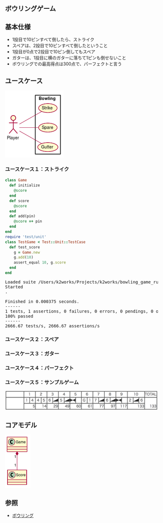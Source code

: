   
  
ボウリングゲーム
---
  
## 基本仕様
  
+ 1投目で10ピンすべて倒したら、ストライク
+ スペアは、2投目で10ピンすべて倒したということ
+ 1投目が0点で2投目で10ピン倒してもスペア
+ ガターは、1投目に横のガターに落ちて1ピンも倒せないこと
+ ボウリングでの最高得点は300点で、パーフェクトと言う
  
## ユースケース
  

![](assets/300bdaf8e14310a5b12ecf1422e44f030.png?0.34401098456156487)  
  
### ユースケース１：ストライク
  
```ruby
class Game
  def initialize
    @score
  end
  def score
    @score
  end
  def add(pin)
    @score =+ pin
  end
end
require 'test/unit'
class TestGame < Test::Unit::TestCase
  def test_score
    g = Game.new
    g.add(10)
    assert_equal 10, g.score    
  end
end
```
<pre class="language-text">Loaded suite /Users/k2works/Projects/k2works/bowling_game_ruby/docs/xvgqoyzpw_code_chunk
Started
.

Finished in 0.000375 seconds.
------
1 tests, 1 assertions, 0 failures, 0 errors, 0 pendings, 0 omissions, 0 notifications
100% passed
------
2666.67 tests/s, 2666.67 assertions/s
</pre>
  
### ユースケース２：スペア
  
  
### ユースケース３：ガター
  
  
### ユースケース４：パーフェクト
  
  
### ユースケース５：サンプルゲーム
  
![](./images/score.png )
  
## コアモデル
  

![](assets/300bdaf8e14310a5b12ecf1422e44f031.png?0.8330462002944559)  
  
## 参照
  
+ [ボウリング](https://ja.wikipedia.org/wiki/%E3%83%9C%E3%82%A6%E3%83%AA%E3%83%B3%E3%82%B0 )
  